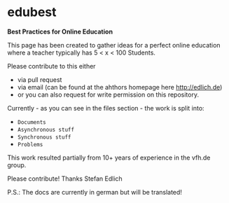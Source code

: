 edubest
=======

**Best Practices for Online Education**

This page has been created to gather ideas for a perfect online education where a teacher 
typically has 5 < x < 100 Students.

Please contribute to this either 
* via pull request
* via email (can be found at the ahthors homepage here http://edlich.de)
* or you can also request for write permission on this repository.

Currently - as you can see in the files section - the work is split into:

* `Documents`
* `Asynchronous stuff`
* `Synchronous stuff`
* `Problems`

This work resulted partially from 10+ years of experience in the vfh.de group.

Please contribute!
Thanks
Stefan Edlich

P.S.: The docs are currently in german but will be translated!
